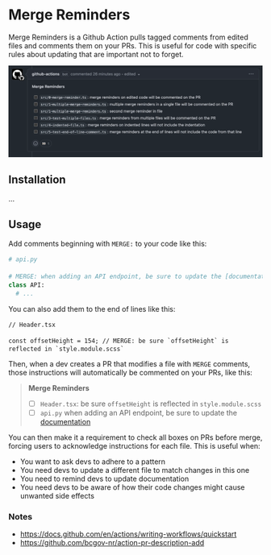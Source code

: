 
# Merge Reminders

Merge Reminders is a Github Action pulls tagged comments from edited files and comments them on your PRs.
This is useful for code with specific rules about updating that are important not to forget.

![Merge Reminders Comment](https://github.com/pjflanagan/merge-reminders/blob/main/readme/comment.png?raw=true)

## Installation

...

## Usage

Add comments beginning with `MERGE:` to your code like this:

```py
# api.py

# MERGE: when adding an API endpoint, be sure to update the [documentation](https://docs.example.com)
class API:
  # ...
```

You can also add them to the end of lines like this:

```tsx
// Header.tsx

const offsetHeight = 154; // MERGE: be sure `offsetHeight` is reflected in `style.module.scss`
```

Then, when a dev creates a PR that modifies a file with `MERGE` comments,
those instructions will automatically be commented on your PRs, like this:

> **Merge Reminders**
> - [ ] `Header.tsx`: be sure `offsetHeight` is reflected in `style.module.scss`
> - [ ] `api.py` when adding an API endpoint, be sure to update the [documentation](https://docs.example.com)

You can then make it a requirement to check all boxes on PRs before merge,
forcing users to acknowledge instructions for each file. This is useful when:
- You want to ask devs to adhere to a pattern
- You need devs to update a different file to match changes in this one
- You need to remind devs to update documentation
- You need devs to be aware of how their code changes might cause unwanted side effects


### Notes

- https://docs.github.com/en/actions/writing-workflows/quickstart 
- https://github.com/bcgov-nr/action-pr-description-add